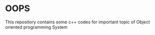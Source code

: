 # OOPS
This repository contains some c++ codes for important topic of Object oriented programming System

